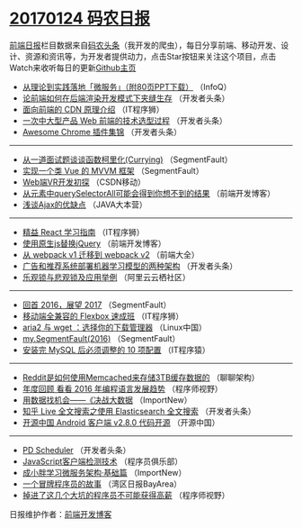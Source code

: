 # [20170124 码农日报](https://github.com/kujian/frontendDaily/blob/master/2017/01/24.md)

[前端日报](http://caibaojian.com/c/news)栏目数据来自[码农头条](http://hao.caibaojian.com/)（我开发的爬虫），每日分享前端、移动开发、设计、资源和资讯等，为开发者提供动力，点击Star按钮来关注这个项目，点击Watch来收听每日的更新[Github主页](https://github.com/kujian/frontendDaily)
* [从理论到实践落地「微服务」（附80页PPT下载）](http://hao.caibaojian.com/23339.html) （InfoQ）
* [论前端如何在后端渲染开发模式下夹缝生存](http://hao.caibaojian.com/23402.html) （开发者头条）
* [面向前端的 CDN 原理介绍](http://hao.caibaojian.com/23440.html) （IT程序狮）
* [一次中大型产品 Web 前端的技术选型过程](http://hao.caibaojian.com/23404.html) （开发者头条）
* [Awesome Chrome 插件集锦](http://hao.caibaojian.com/23405.html) （开发者头条）

***
* [从一道面试题谈谈函数柯里化(Currying)](http://hao.caibaojian.com/23416.html) （SegmentFault）
* [实现一个类 Vue 的 MVVM 框架](http://hao.caibaojian.com/23417.html) （SegmentFault）
* [Web端VR开发初探](http://hao.caibaojian.com/23395.html) （CSDN移动）
* [从元素中querySelectorAll可能会得到你想不到的结果](http://hao.caibaojian.com/23444.html) （前端开发博客）
* [浅谈Ajax的优缺点](http://hao.caibaojian.com/23396.html) （JAVA大本营）

***
* [精益 React 学习指南](http://hao.caibaojian.com/23441.html) （IT程序狮）
* [使用原生js替换jQuery](http://hao.caibaojian.com/23445.html) （前端开发博客）
* [从 webpack v1 迁移到 webpack v2](http://hao.caibaojian.com/23391.html) （前端大全）
* [广告和推荐系统部署机器学习模型的两种架构](http://hao.caibaojian.com/23468.html) （开发者头条）
* [乐观锁与悲观锁及应用举例](http://hao.caibaojian.com/23438.html) （阿里云云栖社区）

***
* [回首 2016，展望 2017](http://hao.caibaojian.com/23415.html) （SegmentFault）
* [移动端全兼容的 Flexbox 速成班](http://hao.caibaojian.com/23443.html) （IT程序狮）
* [aria2 与 wget ：选择你的下载管理器](http://hao.caibaojian.com/23387.html) （Linux中国）
* [my.SegmentFault(2016)](http://hao.caibaojian.com/23469.html) （SegmentFault）
* [安装完 MySQL 后必须调整的 10 项配置](http://hao.caibaojian.com/23411.html) （IT程序猿）

***
* [Reddit是如何使用Memcached来存储3TB缓存数据的](http://hao.caibaojian.com/23390.html) （聊聊架构）
* [年度回顾 看看 2016 年编程语言发展趋势](http://hao.caibaojian.com/23419.html) （程序师视野）
* [用数据找机会——《决战大数据](http://hao.caibaojian.com/23374.html) （ImportNew）
* [知乎 Live 全文搜索之使用 Elasticsearch 全文搜索](http://hao.caibaojian.com/23408.html) （开发者头条）
* [开源中国 Android 客户端 v2.8.0 代码开源](http://hao.caibaojian.com/23447.html) （开源中国）

***
* [PD Scheduler](http://hao.caibaojian.com/23409.html) （开发者头条）
* [JavaScript客户端检测技术](http://hao.caibaojian.com/23400.html) （程序员俱乐部）
* [成小胖学习微服务架构·基础篇](http://hao.caibaojian.com/23373.html) （ImportNew）
* [一个冒牌程序员的故事](http://hao.caibaojian.com/23385.html) （湾区日报BayArea）
* [掉进了这几个大坑的程序员不可能获得高薪](http://hao.caibaojian.com/23420.html) （程序师视野）

日报维护作者：[前端开发博客](http://caibaojian.com/) 